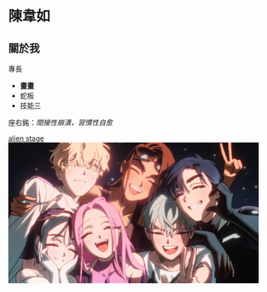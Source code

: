 # 陳韋如

## 關於我

專長
* **畫畫**
* 蛇板
* 技能三

座右銘：*間接性崩潰，習慣性自愈*

[alien stage](https://x.com/Official_ALNST)
![](alien.jpg)

